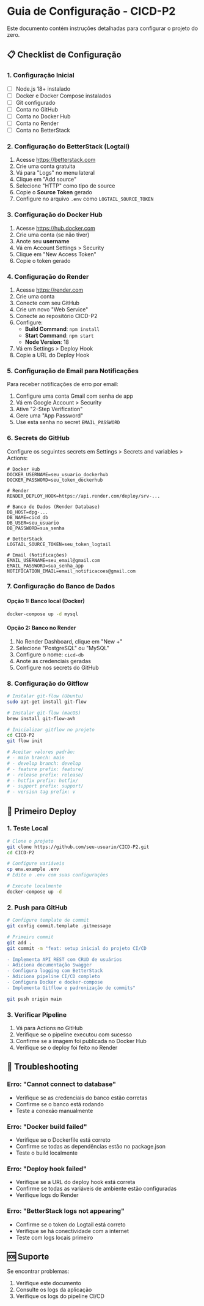 # Guia de Configuração - CICD-P2

Este documento contém instruções detalhadas para configurar o projeto do zero.

## 📋 Checklist de Configuração

### 1. Configuração Inicial
- [ ] Node.js 18+ instalado
- [ ] Docker e Docker Compose instalados
- [ ] Git configurado
- [ ] Conta no GitHub
- [ ] Conta no Docker Hub
- [ ] Conta no Render
- [ ] Conta no BetterStack

### 2. Configuração do BetterStack (Logtail)

1. Acesse https://betterstack.com
2. Crie uma conta gratuita
3. Vá para "Logs" no menu lateral
4. Clique em "Add source"
5. Selecione "HTTP" como tipo de source
6. Copie o **Source Token** gerado
7. Configure no arquivo `.env` como `LOGTAIL_SOURCE_TOKEN`

### 3. Configuração do Docker Hub

1. Acesse https://hub.docker.com
2. Crie uma conta (se não tiver)
3. Anote seu **username**
4. Vá em Account Settings > Security
5. Clique em "New Access Token"
6. Copie o token gerado

### 4. Configuração do Render

1. Acesse https://render.com
2. Crie uma conta
3. Conecte com seu GitHub
4. Crie um novo "Web Service"
5. Conecte ao repositório CICD-P2
6. Configure:
   - **Build Command**: `npm install`
   - **Start Command**: `npm start`
   - **Node Version**: 18
7. Vá em Settings > Deploy Hook
8. Copie a URL do Deploy Hook

### 5. Configuração de Email para Notificações

Para receber notificações de erro por email:

1. Configure uma conta Gmail com senha de app
2. Vá em Google Account > Security
3. Ative "2-Step Verification"
4. Gere uma "App Password"
5. Use esta senha no secret `EMAIL_PASSWORD`

### 6. Secrets do GitHub

Configure os seguintes secrets em Settings > Secrets and variables > Actions:

```
# Docker Hub
DOCKER_USERNAME=seu_usuario_dockerhub
DOCKER_PASSWORD=seu_token_dockerhub

# Render
RENDER_DEPLOY_HOOK=https://api.render.com/deploy/srv-...

# Banco de Dados (Render Database)
DB_HOST=dpg-...
DB_NAME=cicd_db
DB_USER=seu_usuario
DB_PASSWORD=sua_senha

# BetterStack
LOGTAIL_SOURCE_TOKEN=seu_token_logtail

# Email (Notificações)
EMAIL_USERNAME=seu_email@gmail.com
EMAIL_PASSWORD=sua_senha_app
NOTIFICATION_EMAIL=email_notificacoes@gmail.com
```

### 7. Configuração do Banco de Dados

#### Opção 1: Banco local (Docker)
```bash
docker-compose up -d mysql
```

#### Opção 2: Banco no Render
1. No Render Dashboard, clique em "New +"
2. Selecione "PostgreSQL" ou "MySQL"
3. Configure o nome: `cicd-db`
4. Anote as credenciais geradas
5. Configure nos secrets do GitHub

### 8. Configuração do Gitflow

```bash
# Instalar git-flow (Ubuntu)
sudo apt-get install git-flow

# Instalar git-flow (macOS)
brew install git-flow-avh

# Inicializar gitflow no projeto
cd CICD-P2
git flow init

# Aceitar valores padrão:
# - main branch: main
# - develop branch: develop
# - feature prefix: feature/
# - release prefix: release/
# - hotfix prefix: hotfix/
# - support prefix: support/
# - version tag prefix: v
```

## 🚀 Primeiro Deploy

### 1. Teste Local
```bash
# Clone o projeto
git clone https://github.com/seu-usuario/CICD-P2.git
cd CICD-P2

# Configure variáveis
cp env.example .env
# Edite o .env com suas configurações

# Execute localmente
docker-compose up -d
```

### 2. Push para GitHub
```bash
# Configure template de commit
git config commit.template .gitmessage

# Primeiro commit
git add .
git commit -m "feat: setup inicial do projeto CI/CD

- Implementa API REST com CRUD de usuários
- Adiciona documentação Swagger
- Configura logging com BetterStack
- Adiciona pipeline CI/CD completo
- Configura Docker e docker-compose
- Implementa Gitflow e padronização de commits"

git push origin main
```

### 3. Verificar Pipeline
1. Vá para Actions no GitHub
2. Verifique se o pipeline executou com sucesso
3. Confirme se a imagem foi publicada no Docker Hub
4. Verifique se o deploy foi feito no Render

## 🔧 Troubleshooting

### Erro: "Cannot connect to database"
- Verifique se as credenciais do banco estão corretas
- Confirme se o banco está rodando
- Teste a conexão manualmente

### Erro: "Docker build failed"
- Verifique se o Dockerfile está correto
- Confirme se todas as dependências estão no package.json
- Teste o build localmente

### Erro: "Deploy hook failed"
- Verifique se a URL do deploy hook está correta
- Confirme se todas as variáveis de ambiente estão configuradas
- Verifique logs do Render

### Erro: "BetterStack logs not appearing"
- Confirme se o token do Logtail está correto
- Verifique se há conectividade com a internet
- Teste com logs locais primeiro

## 🆘 Suporte

Se encontrar problemas:

1. Verifique este documento
2. Consulte os logs da aplicação
3. Verifique os logs do pipeline CI/CD